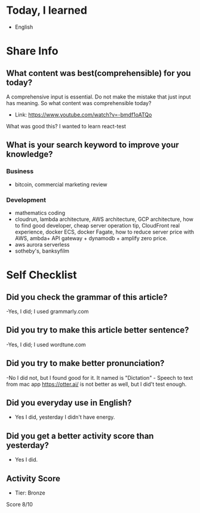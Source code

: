 # Today, I learned 
- English

# Share Info
## What content was best(comprehensible) for you today?
A comprehensive input is essential. 
Do not make the mistake that just input has meaning.
So what content was comprehensible today?
- Link: https://www.youtube.com/watch?v=-bmdf1oATQo

What was good this?
I wanted to learn react-test

## What is your search keyword to improve your knowledge?
### Business
- bitcoin, commercial marketing review 

### Development
- mathematics coding
- cloudrun, lambda architecture, AWS architecture, GCP architecture, how to find good developer, cheap server operation tip, CloudFront real experience, docker ECS, docker Fagate, how to reduce server price with AWS, ambda+ API gateway + dynamodb + amplify zero price.
- aws aurora serverless
- sotheby's, banksyfilm

# Self Checklist
## Did you check the grammar of this article?
-Yes, I did; I used grammarly.com 

## Did you try to make this article better sentence?
-Yes, I did; I used wordtune.com

## Did you try to make better pronunciation?
-No I did not, but I found good for it. It named is "Dictation" - Speech to text from mac app
https://otter.ai/ is not better as well, but I did't test enough.


## Did you everyday use in English?
- Yes I did, yesterday I didn't have energy.

## Did you get a better activity score than yesterday?
- Yes I did.

## Activity Score
- Tier: Bronze

Score 8/10

